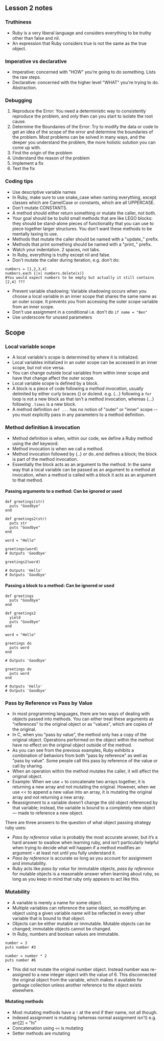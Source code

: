 ## Lesson 2 notes

### Truthiness
- Ruby is a very liberal language and considers everything to be truthy other than false and nil.
- An expression that Ruby considers true is not the same as the true object.


### Imperative vs declarative
- Imperative: concerned with "HOW" you’re going to do something. Lists the raw steps.
- Declarative: concerned with the higher level "WHAT" you're trying to do. Abstraction.


### Debugging
1. Reproduce the Error: You need a deterministic way to consistently reproduce the problem, and only then can you start to isolate the root cause.
2. Determine the Boundaries of the Error: Try to modify the data or code to get an idea of the scope of the error and determine the boundaries of the problem. Most problems can be solved in many ways, and the deeper you understand the problem, the more holistic solution you can come up with.
3. Find the origin of the problem
4. Understand the reason of the problem
5. Implement a fix
6. Text the fix

### Coding tips
- Use descriptive variable names
- In Ruby, make sure to use snake_case when naming everything, except classes which are CamelCase or constants, which are all UPPERCASE.
- Don't mutate CONSTANTS.
- A method should either return something or mutate the caller, not both.
- Your goal should be to build small methods that are like LEGO blocks: they should be stand-alone pieces of functionality that you can use to piece together larger structures. You don't want these methods to be mentally taxing to use.
- Methods that mutate the caller should be named with a "update_" prefix.
- Methods that print something should be named with a "print_" prefix.
- Watch your indentation. 2 spaces, not tabs.
- In Ruby, everything is truthy except nil and false.
- Don't mutate the caller during iteration, e.g. don't do:
```
numbers = [1,2,3,4]
numbers.each {|x| numbers.delete(x)}
#You would expect numbers to be empty but actually it still contains [2,4] ???
```
- Prevent variable shadowing: Variable shadowing occurs when you choose a local variable in an inner scope that shares the same name as an outer scope. It prevents you from accessing the outer scope variable from an inner scope.
- Don't use assignment in a conditional i.e. don't do `if name = "Ben"`
- Use underscore for unused parameters

## Scope
### Local variable scope
- A local variable's scope is determined by where it is initialized.
- Local variables initialized in an outer scope can be accessed in an inner scope, but not vice versa.
- You can change outside local variables from within inner scope and have that change affect the outer scope.
- Local variable scope is defined by a block.
- A block is a piece of code following a *method invocation*, usually delimited by either curly braces {} or do/end. e.g. {...} following a `for` loop is not a new block as that isn't a method invocation, whereas {...} following `.times` is a new block.
-  A method definition `def ...` has no notion of "outer" or "inner" scope -- you must explicitly pass in any parameters to a method definition.


### Method definition & invocation
- Method definition is when, within our code, we define a Ruby method using the def keyword.
- Method invocation is when we call a method.
- Method invocation followed by {..} or do..end defines a block; the block is part of the method invocation.
- Essentially the block acts as an argument to the method. In the same way that a local variable can be passed as an argument to a method at invocation, when a method is called with a block it acts as an argument to that method.
#### Passing arguments to a method: Can be ignored or used
```
def greetings(str)
  puts "Goodbye"
end

def greetings2(str)
  puts str
  puts "Goodbye"
end

word = "Hello"

greetings(word)
# Outputs 'Goodbye'

greetings2(word)

# Outputs 'Hello'
# Outputs 'Goodbye'
```
#### Passing a block to a method: Can be ignored or used
```
def greetings
  puts "Goodbye"
end

def greetings2
  yield
  puts "Goodbye"
end

word = "Hello"

greetings do
  puts word
end

# Outputs 'Goodbye'

greetings do
  puts word
end

# Outputs 'Hello'
# Outputs 'Goodbye'
```

### Pass by Reference vs Pass by Value
-  In most programming languages, there are two ways of dealing with objects passed into methods. You can either treat these arguments as "references" to the original object or as "values", which are copies of the original.
- In C, when you "pass by value", the method only has a copy of the original object. Operations performed on the object within the method have no effect on the original object outside of the method.
- As you can see from the previous examples, Ruby exhibits a combination of behaviors from both "pass by reference" as well as "pass by value". Some people call this pass by reference of the value or call by sharing.
- When an operation within the method mutates the caller, it will affect the original object.
- Example: When we use + to concatenate two arrays together, it is returning a new array and not mutating the original. However, when we use << to append a new value into an array, it is mutating the original array and not returning a new array.
- Reassignment to a variable doesn’t change the old object referenced by that variable; instead, the variable is bound to a completely new object — made to reference a new object.


There are  three answers to the question of what object passing strategy ruby uses:

- *Pass by reference value* is probably the most accurate answer, but it’s a hard answer to swallow when learning ruby, and isn’t particularly helpful when trying to decide what will happen if a method modifies an argument – at least not until you fully understand it.
- *Pass by reference* is accurate so long as you account for assignment and immutability.
- Ruby acts like *pass by value* for immutable objects, *pass by reference* for mutable objects is a reasonable answer when learning about ruby, so long as you keep in mind that ruby only appears to act like this.

### Mutability
- A variable is merely a name for some object.
- Multiple variables can reference the same object, so modifying an object using a given variable name will be reflected in every other variable that is bound to that object.
- Objects can be either mutable or immutable. Mutable objects can be changed; immutable objects cannot be changed.
- In Ruby, numbers and boolean values are immutable.
```
number = 3
puts number #3

number = number * 2
puts number #6
```
- This did not mutate the original number object. Instead number was re-assigned to a new integer object with the value of 6. This disconnected the original object from the variable, which makes it available for garbage collection unless another reference to the object exists elsewhere.

#### Mutating methods
- Most mutating methods have a `!` at the end if their name, not all though.
- Indexed assignment is mutating (whereas normal assignment isn't) e.g. arr[2] = "hi"
- Concatenation using `<<` is mutating
- Setter methods are mutating
